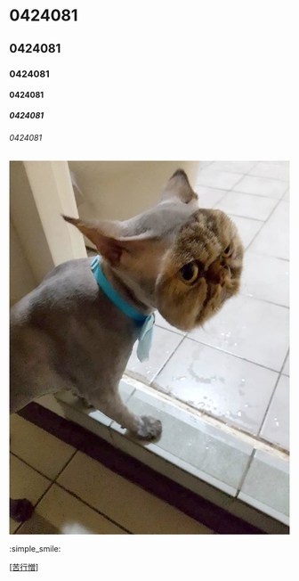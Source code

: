 # 0424081
## 0424081
### 0424081
#### 0424081
##### 0424081
###### 0424081

![81](81.jpg)

:simple_smile:

[[苦行憎](https://www.youtube.com/watch?v=vuqNddy1QbU)]

